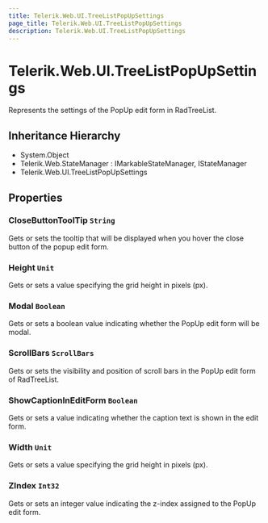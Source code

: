 ```yaml
---
title: Telerik.Web.UI.TreeListPopUpSettings
page_title: Telerik.Web.UI.TreeListPopUpSettings
description: Telerik.Web.UI.TreeListPopUpSettings
---
```


# Telerik.Web.UI.TreeListPopUpSettings

Represents the settings of the PopUp edit form in RadTreeList.

## Inheritance Hierarchy

* System.Object
* Telerik.Web.StateManager : IMarkableStateManager, IStateManager
* Telerik.Web.UI.TreeListPopUpSettings

## Properties

###  CloseButtonToolTip `String`

Gets or sets the tooltip that will be displayed when you hover the
            close button of the popup edit form.

###  Height `Unit`

Gets or sets a value specifying the grid height in pixels (px).

###  Modal `Boolean`

Gets or sets a boolean value indicating whether the PopUp edit form will be modal.

###  ScrollBars `ScrollBars`

Gets or sets the visibility and position of scroll bars in the PopUp edit form of RadTreeList.

###  ShowCaptionInEditForm `Boolean`

Gets or sets a value indicating whether the caption text is shown in the edit form.

###  Width `Unit`

Gets or sets a value specifying the grid height in pixels (px).

###  ZIndex `Int32`

Gets or sets an integer value indicating the z-index assigned to the PopUp edit form.


